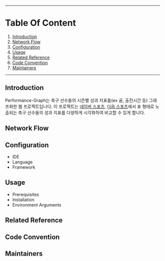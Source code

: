 ****
# Table Of Content
1. [Introduction](#introduction)
2. [Network Flow](#network-flow)
3. [Configuration](#configuration)
4. [Usage](#usage)
5. [Related Reference](#related-reference)
6. [Code Convention](#code-convention)
7. [Maintainers](#maintainers)
****

## Introduction
Performance-Graph는 축구 선수들의 시즌별 성과 지표를(ex 골, 출전시간 등) 그래프화한 웹 프로젝트입니다. 이 프로젝트는 [네이버 스포츠](https://sports.news.naver.com/wfootball/record/index?category=epl&league=100&tab=player), [다음 스포츠](https://sports.daum.net/record/epl/person?season=20212022)에서 표 형태로 노출되는 축구 선수들의 성과 지표를 다양하게 시각화하여 비교할 수 있게 합니다.

## Network Flow

## Configuration
- IDE
- Language
- Framework

## Usage
- Prerequisites
- Installation
- Environment Arguments

## Related Reference

## Code Convention

## Maintainers

